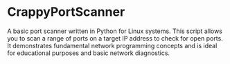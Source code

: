 # CrappyPortScanner
A basic port scanner written in Python for Linux systems. This script allows you to scan a range of ports on a target IP address to check for open ports. It demonstrates fundamental network programming concepts and is ideal for educational purposes and basic network diagnostics.
